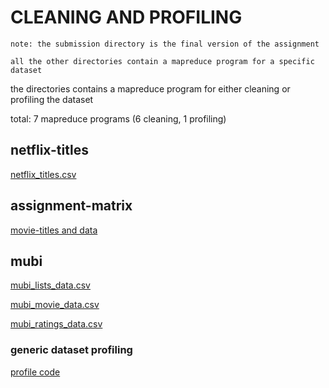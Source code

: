 # CLEANING AND PROFILING

	note: the submission directory is the final version of the assignment

	all the other directories contain a mapreduce program for a specific dataset

the directories contains a mapreduce program for either cleaning or profiling the dataset

total: 7 mapreduce programs (6 cleaning, 1 profiling)

## netflix-titles

[netflix_titles.csv](/hw9/netflix-titles)

## assignment-matrix

[movie-titles and data](/hw9/assignment-netflix)

## mubi

[mubi_lists_data.csv](/hw9/mubi-lists)

[mubi_movie_data.csv](/hw9/mubi-movie)

[mubi_ratings_data.csv](/hw9/mubi-ratings)

### generic dataset profiling

[profile code](/hw9/profiling)